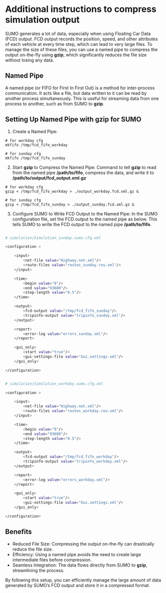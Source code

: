 # Additional instructions to compress simulation output

SUMO generates a lot of data, especially when using Floating Car Data (FCD) output. FCD output records the position, speed, and other attributes of each vehicle at every time step, which can lead to very large files. To manage the size of these files, you can use a named pipe to compress the output on-the-fly using **gzip**, which significantly reduces the file size without losing any data.


## Named Pipe

A named pipe (or FIFO for First In First Out) is a method for inter-process communication. It acts like a file, but data written to it can be read by another process simultaneously. This is useful for streaming data from one process to another, such as from SUMO to **gzip**.


## Setting Up Named Pipe with gzip for SUMO

1. Create a Named Pipe:

```shell
# for workday cfg
mkfifo /tmp/fcd_fifo_workday

# for sunday cfg
mkfifo /tmp/fcd_fifo_sunday

```

2. Start **gzip** to Compress the Named Pipe: Command to tell **gzip** to read from the named pipe **/path/to/fifo**, compress the data, and write it to **/path/to/output/fcd_output.xml.gz**

```shell
# for workday cfg
gzip < /tmp/fcd_fifo_workday > ./output_workday.fcd.xml.gz &

# for sunday cfg
gzip < /tmp/fcd_fifo_sunday > ./output_sunday.fcd.xml.gz &

```

3. Configure SUMO to Write FCD Output to the Named Pipe: In the SUMO configuration file, set the FCD output to the named pipe as below. This tells SUMO to write the FCD output to the named pipe **/path/to/fifo**.

```bash filename="simulation/Simulation_sunday.sumo.cfg.xml"

# simulation/Simulation_sunday.sumo.cfg.xml

<configuration >

    <input>
        <net-file value="Highway.net.xml"/>
        <route-files value="routes_sunday.rou.xml"/>
    </input>

    <time>
        <begin value="0"/>
        <end value="93600"/>
        <step-length value="0.5"/>
    </time>

    <output>
        <fcd-output value="/tmp/fcd_fifo_sunday"/>
        <tripinfo-output value="tripinfo_sunday.xml"/>
    </output>

    <report>
        <error-log value="errors_sunday.xml"/>
    </report>

    <gui_only>
        <start value="true"/>
        <gui-settings-file value="Gui.settings.xml"/>
    </gui_only>

</configuration>

```


```bash filename="simulation/Simulation_workday.sumo.cfg.xml"

# simulation/Simulation_workday.sumo.cfg.xml

<configuration >

    <input>
        <net-file value="Highway.net.xml"/>
        <route-files value="routes_workday.rou.xml"/>
    </input>

    <time>
        <begin value="0"/>
        <end value="93600"/>
        <step-length value="0.5"/>
    </time>

    <output>
        <fcd-output value="/tmp/fcd_fifo_workday"/>
        <tripinfo-output value="tripinfo_workday.xml"/>
    </output>

    <report>
        <error-log value="errors_workday.xml"/>
    </report>

    <gui_only>
        <start value="true"/>
        <gui-settings-file value="Gui.settings.xml"/>
    </gui_only>

</configuration>

```


## Benefits
 - Reduced File Size: Compressing the output on-the-fly can drastically reduce the file size.
 - Efficiency: Using a named pipe avoids the need to create large intermediate files before compression.
 - Seamless Integration: The data flows directly from SUMO to **gzip**, streamlining the process.


 By following this setup, you can efficiently manage the large amount of data generated by SUMO’s FCD output and store it in a compressed format.